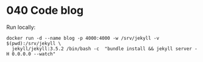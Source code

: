 # 040 Code blog

Run locally:
```
docker run -d --name blog -p 4000:4000 -w /srv/jekyll -v $(pwd):/srv/jekyll \
  jekyll/jekyll:3.5.2 /bin/bash -c  "bundle install && jekyll server -H 0.0.0.0 --watch"
```
